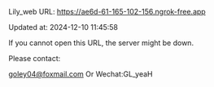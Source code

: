 Lily_web URL: https://ae6d-61-165-102-156.ngrok-free.app

Updated at: 2024-12-10 11:45:58

If you cannot open this URL, the server might be down.

Please contact: 

goley04@foxmail.com Or Wechat:GL_yeaH